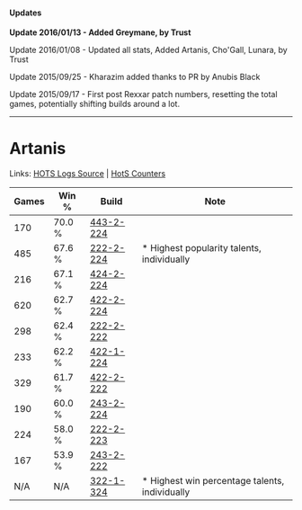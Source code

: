 #### Updates
**Update 2016/01/13 - Added Greymane, by Trust**

Update 2016/01/08 - Updated all stats, Added Artanis, Cho'Gall, Lunara, by Trust

Update 2015/09/25 - Kharazim added thanks to PR by Anubis Black

Update 2015/09/17 - First post Rexxar patch numbers, resetting the total games, potentially shifting builds around a lot.

***

# Artanis

Links: [HOTS Logs Source](https://www.hotslogs.com/Sitewide/HeroDetails?Hero=Artanis) | [HotS Counters](http://hotscounters.com/#/hero/Artanis)

Games  | Win %  | Build     | Note
-----  | -----  | -----     | ----
170    | 70.0 % | [443-2-224](http://www.heroesfire.com/hots/talent-calculator/artanis#t3VW) | 
485    | 67.6 % | [222-2-224](http://www.heroesfire.com/hots/talent-calculator/artanis#kdyG) | * Highest popularity talents, individually
216    | 67.1 % | [424-2-224](http://www.heroesfire.com/hots/talent-calculator/artanis#sL6m) | 
620    | 62.7 % | [422-2-224](http://www.heroesfire.com/hots/talent-calculator/artanis#sGEG) | 
298    | 62.4 % | [222-2-222](http://www.heroesfire.com/hots/talent-calculator/artanis#kdyE) | 
233    | 62.2 % | [422-1-224](http://www.heroesfire.com/hots/talent-calculator/artanis#sF-e) | 
329    | 61.7 % | [422-2-222](http://www.heroesfire.com/hots/talent-calculator/artanis#sGEE) | 
190    | 60.0 % | [243-2-224](http://www.heroesfire.com/hots/talent-calculator/artanis#lRDW) | 
224    | 58.0 % | [222-2-223](http://www.heroesfire.com/hots/talent-calculator/artanis#kdyF) | 
167    | 53.9 % | [243-2-222](http://www.heroesfire.com/hots/talent-calculator/artanis#lRDU) | 
N/A    | N/A    | [322-1-324](http://www.heroesfire.com/hots/talent-calculator/artanis#oRtC) | * Highest win percentage talents, individually
